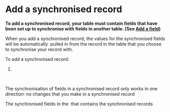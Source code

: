 

# Add a synchronised record

**To add a synchronised record, your table must contain fields that have been set up to synchronise with fields in another table. (See <u>Add a field</u>)**

When you add a synchronised record, the values for the synchronised fields will be automatically &nbsp;pulled in from the record in the table that you choose to synchronise your record with.&nbsp;

To add a synchronised record:

1. &nbsp;

&nbsp;

The synchronisation of fields in a synchronised record only works in one direction: no changes that you make in a synchronised record&nbsp;

The synchronised fields in the &nbsp;that contains the synchronised records&nbsp;